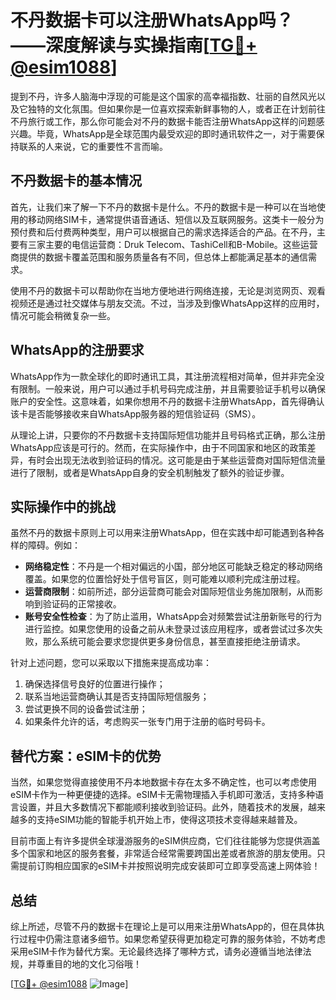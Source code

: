 # 不丹数据卡可以注册WhatsApp吗？——深度解读与实操指南[[TG💪+ @esim1088](https://t.me/s/esim1088)]

提到不丹，许多人脑海中浮现的可能是这个国家的高幸福指数、壮丽的自然风光以及它独特的文化氛围。但如果你是一位喜欢探索新鲜事物的人，或者正在计划前往不丹旅行或工作，那么你可能会对不丹的数据卡能否注册WhatsApp这样的问题感兴趣。毕竟，WhatsApp是全球范围内最受欢迎的即时通讯软件之一，对于需要保持联系的人来说，它的重要性不言而喻。

## 不丹数据卡的基本情况

首先，让我们来了解一下不丹的数据卡是什么。不丹的数据卡是一种可以在当地使用的移动网络SIM卡，通常提供语音通话、短信以及互联网服务。这类卡一般分为预付费和后付费两种类型，用户可以根据自己的需求选择适合的产品。在不丹，主要有三家主要的电信运营商：Druk Telecom、TashiCell和B-Mobile。这些运营商提供的数据卡覆盖范围和服务质量各有不同，但总体上都能满足基本的通信需求。

使用不丹的数据卡可以帮助你在当地方便地进行网络连接，无论是浏览网页、观看视频还是通过社交媒体与朋友交流。不过，当涉及到像WhatsApp这样的应用时，情况可能会稍微复杂一些。

## WhatsApp的注册要求

WhatsApp作为一款全球化的即时通讯工具，其注册流程相对简单，但并非完全没有限制。一般来说，用户可以通过手机号码完成注册，并且需要验证手机号以确保账户的安全性。这意味着，如果你想用不丹的数据卡注册WhatsApp，首先得确认该卡是否能够接收来自WhatsApp服务器的短信验证码（SMS）。

从理论上讲，只要你的不丹数据卡支持国际短信功能并且号码格式正确，那么注册WhatsApp应该是可行的。然而，在实际操作中，由于不同国家和地区的政策差异，有时会出现无法收到验证码的情况。这可能是由于某些运营商对国际短信流量进行了限制，或者是WhatsApp自身的安全机制触发了额外的验证步骤。

## 实际操作中的挑战

虽然不丹的数据卡原则上可以用来注册WhatsApp，但在实践中却可能遇到各种各样的障碍。例如：

- **网络稳定性**：不丹是一个相对偏远的小国，部分地区可能缺乏稳定的移动网络覆盖。如果您的位置恰好处于信号盲区，则可能难以顺利完成注册过程。
- **运营商限制**：如前所述，部分运营商可能会对国际短信业务施加限制，从而影响到验证码的正常接收。
- **账号安全性检查**：为了防止滥用，WhatsApp会对频繁尝试注册新账号的行为进行监控。如果您使用的设备之前从未登录过该应用程序，或者尝试过多次失败，那么系统可能会要求您提供更多身份信息，甚至直接拒绝注册请求。

针对上述问题，您可以采取以下措施来提高成功率：

1. 确保选择信号良好的位置进行操作；
2. 联系当地运营商确认其是否支持国际短信服务；
3. 尝试更换不同的设备尝试注册；
4. 如果条件允许的话，考虑购买一张专门用于注册的临时号码卡。

## 替代方案：eSIM卡的优势

当然，如果您觉得直接使用不丹本地数据卡存在太多不确定性，也可以考虑使用eSIM卡作为一种更便捷的选择。eSIM卡无需物理插入手机即可激活，支持多种语言设置，并且大多数情况下都能顺利接收到验证码。此外，随着技术的发展，越来越多的支持eSIM功能的智能手机开始上市，使得这项技术变得越来越普及。

目前市面上有许多提供全球漫游服务的eSIM供应商，它们往往能够为您提供涵盖多个国家和地区的服务套餐，非常适合经常需要跨国出差或者旅游的朋友使用。只需提前订购相应国家的eSIM卡并按照说明完成安装即可立即享受高速上网体验！

## 总结

综上所述，尽管不丹的数据卡在理论上是可以用来注册WhatsApp的，但在具体执行过程中仍需注意诸多细节。如果您希望获得更加稳定可靠的服务体验，不妨考虑采用eSIM卡作为替代方案。无论最终选择了哪种方式，请务必遵循当地法律法规，并尊重目的地的文化习俗哦！

[[TG💪+ @esim1088](https://t.me/s/esim1088) ![Image](https://i.postimg.cc/4NQfJmqS/Snipaste-2025-05-13-00-14-12.png)]